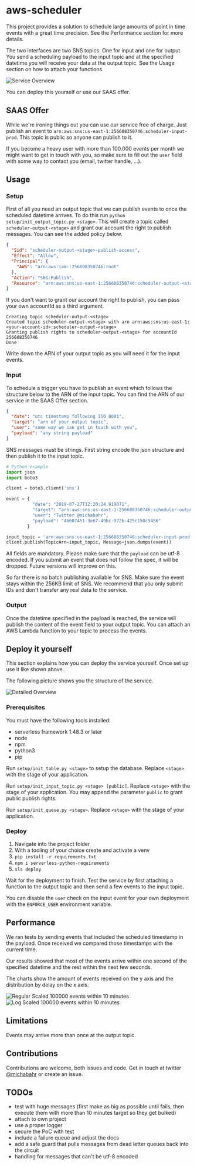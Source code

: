 # aws-scheduler

This project provides a solution to schedule large amounts of point in time events with a great time precision. See the Performance section for more details.

The two interfaces are two SNS topics. One for input and one for output. You send a scheduling payload to the input topic and at the specified datetime you will receive your data at the output topic. See the Usage section on how to attach your functions.

![Service Overview](https://github.com/bahrmichael/aws-scheduler/raw/master/pictures/overview.png)

You can deploy this yourself or use our SAAS offer.

## SAAS Offer

While we're ironing things out you can use our service free of charge. Just publish an event to `arn:aws:sns:us-east-1:256608350746:scheduler-input-prod`.  This topic is public so anyone can publish to it. 

If you become a heavy user with more than 100.000 events per month we might want to get in touch with you, so make sure to fill out the `user` field with some way to contact you (email, twitter handle, ...).

## Usage

### Setup
First of all you need an output topic that we can publish events to once the scheduled datetime arrives. To do this run `python setup/init_output_topic.py <stage>`. This will create a topic called `scheduler-output-<stage>` and grant our account the right to publish messages. You can see the added policy below.

```json
{
  "Sid": "scheduler-output-<stage>-publish-access",
  "Effect": "Allow",
  "Principal": {
    "AWS": "arn:aws:iam::256608350746:root"
  },
  "Action": "SNS:Publish",
  "Resource": "arn:aws:sns:us-east-1:256608350746:scheduler-output-<stage>"
}
``` 

If you don't want to grant our account the right to publish, you can pass your own accountId as a third argument.

```
Creating topic scheduler-output-<stage>
Created topic scheduler-output-<stage> with arn arn:aws:sns:us-east-1:<your-account-id>:scheduler-output-<stage>
Granting publish rights to scheduler-output-<stage> for accountId 256608350746
Done
```

Write down the ARN of your output topic as you will need it for the input events.

### Input
To schedule a trigger you have to publish an event which follows the structure below to the ARN of the input topic. You can find the ARN of our service in the SAAS Offer section.

```json
{
  "date": "utc timestamp following ISO 8601",
  "target": "arn of your output topic",
  "user": "some way we can get in touch with you",
  "payload": "any string payload"
}
```

SNS messages must be strings. First string encode the json structure and then publish it to the input topic.

```python
# Python example
import json
import boto3

client = boto3.client('sns')

event = {
          "date": "2019-07-27T12:20:24.919071",
          "target": "arn:aws:sns:us-east-1:256608350746:scheduler-output-prod",
          "user": "Twitter @michabahr",
          "payload": "46607451-3e67-49bc-972b-425c150c5456"
        }

input_topic = 'arn:aws:sns:us-east-1:256608350746:scheduler-input-prod'
client.publish(TopicArn=input_topic, Message=json.dumps(event))
```

All fields are mandatory. Please make sure that the `payload` can be utf-8 encoded. If you submit an event that does not follow the spec, it will be dropped. Future versions will improve on this.

So far there is no batch publishing available for SNS. Make sure the event stays within the 256KB limit of SNS. We recommend that you only submit IDs and don't transfer any real data to the service.

### Output
Once the datetime specified in the payload is reached, the service will publish the content of the event field to your output topic. You can attach an AWS Lambda function to your topic to process the events. 

## Deploy it yourself
This section explains how you can deploy the service yourself. Once set up use it like shown above.

The following picture shows you the structure of the service.

![Detailed Overview](https://github.com/bahrmichael/aws-scheduler/raw/master/pictures/detailed.png)

### Prerequisites
You must have the following tools installed:
- serverless framework 1.48.3 or later
- node
- npm
- python3
- pip

Run `setup/init_table.py <stage>` to setup the database. Replace `<stage>` with the stage of your application.

Run `setup/init_input_topic.py <stage> [public]`. Replace `<stage>` with the stage of your application. You may append the parameter `public` to grant public publish rights.

Run `setup/init_queue.py <stage>`. Replace `<stage>` with the stage of your application.

### Deploy
1. Navigate into the project folder
2. With a tooling of your choice create and activate a venv
3. `pip install -r requirements.txt`
4. `npm i serverless-python-requirements`
5. `sls deploy`

Wait for the deployment to finish. Test the service by first attaching a function to the output topic and then send a few events to the input topic.

You can disable the `user` check on the input event for your own deployment with the `ENFORCE_USER` environment variable.
 
## Performance
We ran tests by sending events that included the scheduled timestamp in the payload. Once received we compared those timestamps with the current time.

Our results showed that most of the events arrive within one second of the specified datetime and the rest within the next few seconds.

The charts show the amount of events received on the y axis and the distribution by delay on the x axis.

![Regular Scaled 100000 events within 10 minutes](https://github.com/bahrmichael/aws-scheduler/raw/master/pictures/regular-scaled-100k-10m.png)
![Log Scaled 100000 events within 10 minutes](https://github.com/bahrmichael/aws-scheduler/raw/master/pictures/log-scaled-100k-10m.png)

## Limitations
Events may arrive more than once at the output topic.

## Contributions
Contributions are welcome, both issues and code. Get in touch at twitter [@michabahr](https://twitter.com/michabahr) or create an issue.

## TODOs
- test with huge messages (first make as big as possible until fails, then execute them with more than 10 minutes target so they get bulked)
- attach to own project
- use a proper logger
- secure the PoC with test
- include a failure queue and adjust the docs
- add a safe guard that pulls messages from dead letter queues back into the circuit
- handling for messages that can't be utf-8 encoded
